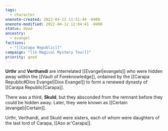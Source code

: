 ```yaml
---
tags:
  - character
onenote-created: 2022-04-12 11:51:44 -0400
onenote-modified: 2022-04-12 12:04:41 -0400
status: dead
ancestry:
  - evangel
factions:
  - "[[Carapa Republic]]"
campaign: "[[⍟ Magical Mystery Tour]]"
priority: good
---
```


**Urthr** and **Verthandi** are interrelated [[Evangel|evangels]] who were hidden away within the [[Vault of Foreknowledge]], ordained by the [[Carapa Republic#Dios Evangel|Dios Evangel]] to form a renewed dynasty of [[Carapa Republic|Carapa]]. 

There was a third, **Skuld**, but they absconded from the remnant before they could be hidden away. Later, they were known as [[Certain (evangel)|Certain]].

Urthr, Verthandi, and Skuld were sisters, each of whom were daughters of the last lord of Carapa, [[Aso ar'Carapa]]. 

